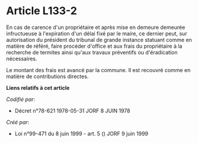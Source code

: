 # Article L133-2

En cas de carence d'un propriétaire et après mise en demeure demeurée infructueuse à l'expiration d'un délai fixé par le
maire, ce dernier peut, sur autorisation du président du tribunal de grande instance statuant comme en matière de référé,
faire procéder d'office et aux frais du propriétaire à la recherche de termites ainsi qu'aux travaux préventifs ou
d'éradication nécessaires.

Le montant des frais est avancé par la commune. Il est recouvré comme en matière de contributions directes.

**Liens relatifs à cet article**

_Codifié par_:

  - Décret n°78-621 1978-05-31 JORF 8 JUIN 1978

_Créé par_:

  - Loi n°99-471 du 8 juin 1999 - art. 5 () JORF 9 juin 1999
